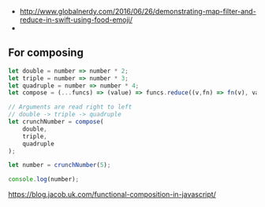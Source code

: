 - http://www.globalnerdy.com/2016/06/26/demonstrating-map-filter-and-reduce-in-swift-using-food-emoji/
- 
## For composing

```javascript
let double = number => number * 2;  
let triple = number => number * 3;  
let quadruple = number => number * 4;  
let compose = (...funcs) => (value) => funcs.reduce((v,fn) => fn(v), value);

// Arguments are read right to left
// double -> triple -> quadruple
let crunchNumber = compose(  
    double,
    triple,
    quadruple
);

let number = crunchNumber(5);

console.log(number);
```

https://blog.jacob.uk.com/functional-composition-in-javascript/
